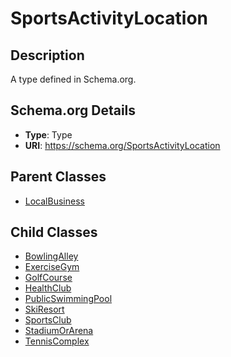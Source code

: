 # SportsActivityLocation

## Description
A type defined in Schema.org.

## Schema.org Details
- **Type**: Type
- **URI**: https://schema.org/SportsActivityLocation

## Parent Classes
- [LocalBusiness](../LocalBusiness.md)

## Child Classes
- [BowlingAlley](BowlingAlley/BowlingAlley.md)
- [ExerciseGym](ExerciseGym/ExerciseGym.md)
- [GolfCourse](GolfCourse/GolfCourse.md)
- [HealthClub](HealthClub/HealthClub.md)
- [PublicSwimmingPool](PublicSwimmingPool/PublicSwimmingPool.md)
- [SkiResort](SkiResort/SkiResort.md)
- [SportsClub](SportsClub/SportsClub.md)
- [StadiumOrArena](StadiumOrArena/StadiumOrArena.md)
- [TennisComplex](TennisComplex/TennisComplex.md)

